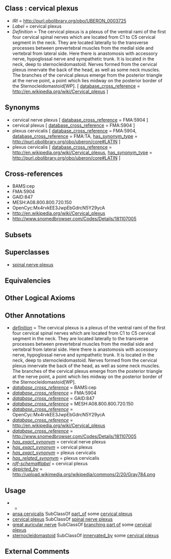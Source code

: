 
## Class : cervical plexus

 * *IRI* = http://purl.obolibrary.org/obo/UBERON_0003725
 * *Label* = cervical plexus
 * *Definition* = The cervical plexus is a plexus of the ventral rami of the first four cervical spinal nerves which are located from C1 to C5 cervical segment in the neck. They are located laterally to the transverse processes between prevertebral muscles from the medial side and vertebral from lateral side. Here there is anastomosis with accessory nerve, hypoglossal nerve and sympathetic trunk. It is located in the neck, deep to sternocleidomastoid. Nerves formed from the cervical plexus innervate the back of the head, as well as some neck muscles. The branches of the cervical plexus emerge from the posterior triangle at the nerve point, a point which lies midway on the posterior border of the Sternocleidomastoid[WP]. [ [database_cross_reference](../../ef/oboInOwl#hasDbXref.md) = http://en.wikipedia.org/wiki/Cervical_plexus ]

## Synonyms

 * cervical nerve plexus [ [database_cross_reference](../../ef/oboInOwl#hasDbXref.md) = FMA:5904 ]
 * cervical plexus [ [database_cross_reference](../../ef/oboInOwl#hasDbXref.md) = FMA:5904 ]
 * plexus cervicalis [ [database_cross_reference](../../ef/oboInOwl#hasDbXref.md) = FMA:5904, [database_cross_reference](../../ef/oboInOwl#hasDbXref.md) = FMA:TA, [has_synonym_type](../../pe/oboInOwl#hasSynonymType.md) = http://purl.obolibrary.org/obo/uberon/core#LATIN ]
 * plexus cervicalis [ [database_cross_reference](../../ef/oboInOwl#hasDbXref.md) = http://en.wikipedia.org/wiki/Cervical_plexus, [has_synonym_type](../../pe/oboInOwl#hasSynonymType.md) = http://purl.obolibrary.org/obo/uberon/core#LATIN ]

## Cross-references

 * BAMS:cep
 * FMA:5904
 * GAID:847
 * MESH:A08.800.800.720.150
 * OpenCyc:Mx4rvkEE3JwpEbGdrcN5Y29ycA
 * http://en.wikipedia.org/wiki/Cervical_plexus
 * http://www.snomedbrowser.com/Codes/Details/181107005

## Subsets


## Superclasses

 * [spinal nerve plexus](../../UBERON/13/UBERON_0001813.md)

## Equivalencies


## Other Logical Axioms


## Other Annotations

 * *[definition](../../IAO/15/IAO_0000115.md)* = The cervical plexus is a plexus of the ventral rami of the first four cervical spinal nerves which are located from C1 to C5 cervical segment in the neck. They are located laterally to the transverse processes between prevertebral muscles from the medial side and vertebral from lateral side. Here there is anastomosis with accessory nerve, hypoglossal nerve and sympathetic trunk. It is located in the neck, deep to sternocleidomastoid. Nerves formed from the cervical plexus innervate the back of the head, as well as some neck muscles. The branches of the cervical plexus emerge from the posterior triangle at the nerve point, a point which lies midway on the posterior border of the Sternocleidomastoid[WP].
 * *[database_cross_reference](../../ef/oboInOwl#hasDbXref.md)* = BAMS:cep
 * *[database_cross_reference](../../ef/oboInOwl#hasDbXref.md)* = FMA:5904
 * *[database_cross_reference](../../ef/oboInOwl#hasDbXref.md)* = GAID:847
 * *[database_cross_reference](../../ef/oboInOwl#hasDbXref.md)* = MESH:A08.800.800.720.150
 * *[database_cross_reference](../../ef/oboInOwl#hasDbXref.md)* = OpenCyc:Mx4rvkEE3JwpEbGdrcN5Y29ycA
 * *[database_cross_reference](../../ef/oboInOwl#hasDbXref.md)* = http://en.wikipedia.org/wiki/Cervical_plexus
 * *[database_cross_reference](../../ef/oboInOwl#hasDbXref.md)* = http://www.snomedbrowser.com/Codes/Details/181107005
 * *[has_exact_synonym](../../ym/oboInOwl#hasExactSynonym.md)* = cervical nerve plexus
 * *[has_exact_synonym](../../ym/oboInOwl#hasExactSynonym.md)* = cervical plexus
 * *[has_exact_synonym](../../ym/oboInOwl#hasExactSynonym.md)* = plexus cervicalis
 * *[has_related_synonym](../../ym/oboInOwl#hasRelatedSynonym.md)* = plexus cervicalis
 * *[rdf-schema#label](../../el/rdf-schema#label.md)* = cervical plexus
 * *[depicted_by](../../depicted/by/depicted_by.md)* = http://upload.wikimedia.org/wikipedia/commons/2/20/Gray784.png

## Usage

 * -
 * [ansa cervicalis](../../UBERON/30/UBERON_0005430.md) SubClassOf [part_of](../../BFO/50/BFO_0000050.md) some [cervical plexus](../../UBERON/25/UBERON_0003725.md)
 * [cervical plexus](../../UBERON/25/UBERON_0003725.md) SubClassOf [spinal nerve plexus](../../UBERON/13/UBERON_0001813.md)
 * [great auricular nerve](../../UBERON/33/UBERON_0008833.md) SubClassOf [branching part of](../../RO/80/RO_0002380.md) some [cervical plexus](../../UBERON/25/UBERON_0003725.md)
 * [sternocleidomastoid](../../UBERON/28/UBERON_0001128.md) SubClassOf [innervated_by](../../RO/05/RO_0002005.md) some [cervical plexus](../../UBERON/25/UBERON_0003725.md)

## External Comments

